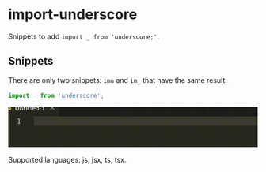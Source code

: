 # import-underscore

Snippets to add `import _ from 'underscore;'`.

## Snippets

There are only two snippets: `imu` and `im_` that have the same result:
```js
import _ from 'underscore';
```


![Snippet Demo](images/im_.gif)


Supported languages: js, jsx, ts, tsx.